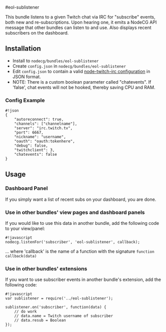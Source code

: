 #eol-sublistener

This bundle listens to a given Twitch chat via IRC for "subscribe" events, both new and re-subscriptions. 
Upon hearing one, it emits a NodeCG API message that other bundles can listen to and use.
Also displays recent subscribers on the dashboard.

## Installation

- Install to `nodecg/bundles/eol-sublistener`
- Create `config.json` in `nodecg/bundles/eol-sublistener`
- Edit `config.json` to contain a valid [node-twitch-irc configuration](https://github.com/Schmoopiie/node-twitch-irc/wiki/Configuration) in JSON format.
- NOTE: There is a custom boolean parameter called "chatevents". If 'false', chat events will not be hooked, thereby saving CPU and RAM.

### Config Example
```
#!json
{
    "autoreconnect": true,
    "channels": ["channelname"],
    "server": "irc.twitch.tv",
    "port": 6667,
    "nickname": "username",
    "oauth": "oauth:tokenhere",
    "debug": false,
    "twitchclient": 3,
    "chatevents": false
}
```

## Usage

### Dashboard Panel
If you simply want a list of recent subs on your dashboard, you are done.

### Use in other bundles' view pages and dashboard panels
If you would like to use this data in another bundle, add the following code to your view/panel:
```
#!javascript
nodecg.listenFor('subscriber', 'eol-sublistener', callback);
```
... where 'callback' is the name of a function with the signature `function callback(data)`

### Use in other bundles' extensions
If you want to use subscriber events in another bundle's extension, add the following code:
```
#!javascript
var sublistener = require('../eol-sublistener');

sublistener.on('subscriber', function(data) {
    // do work
    // data.name = Twitch username of subscriber
    // data.resub = Boolean
});
```

